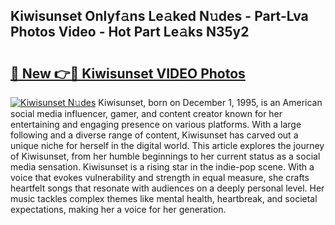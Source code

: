 ## Kiwisunset Onlyf𝚊ns Le𝚊ked N𝚞des - Part-Lva Photos Video - Hot Part Le𝚊ks N35y2

# <h2><a href="http://ac11223.deff.icu/?id=Kiwisunset">🔗 New 👉🔴 Kiwisunset VIDEO Photos</a></h2>

[![Kiwisunset N𝚞des](https://i.imgur.com/rIISA9y.gif)](http://ac11223.deff.icu/?id=Kiwisunset)
Kiwisunset, born on December 1, 1995, is an American social media influencer, gamer, and content creator known for her entertaining and engaging presence on various platforms. With a large following and a diverse range of content, Kiwisunset has carved out a unique niche for herself in the digital world. This article explores the journey of Kiwisunset, from her humble beginnings to her current status as a social media sensation. Kiwisunset is a rising star in the indie-pop scene. With a voice that evokes vulnerability and strength in equal measure, she crafts heartfelt songs that resonate with audiences on a deeply personal level. Her music tackles complex themes like mental health, heartbreak, and societal expectations, making her a voice for her generation.
